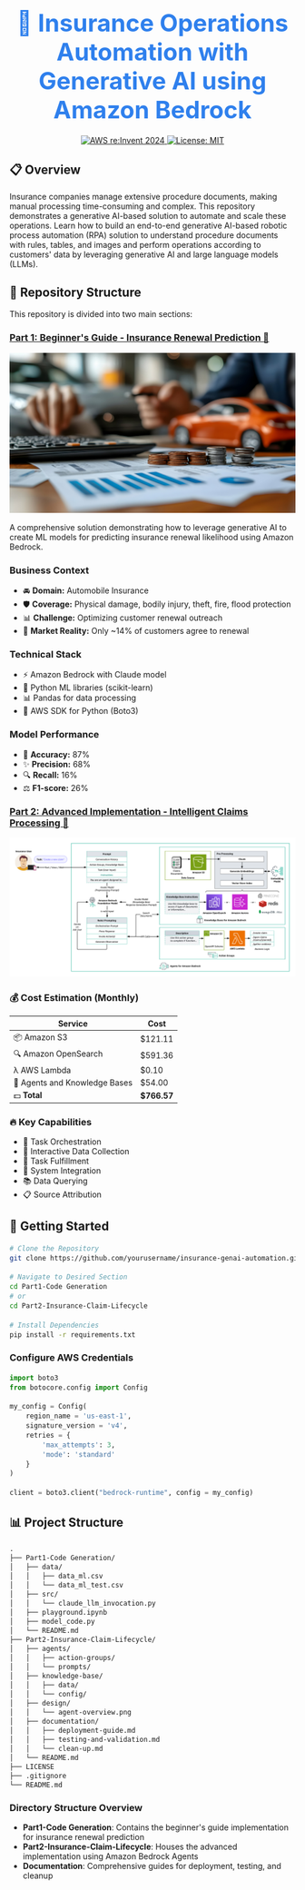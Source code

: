 <div align="center">  
  <h1 style="color: #2F80ED; font-size: 3em; margin-bottom: 0;">
    🚗 Insurance Operations Automation with Generative AI using Amazon Bedrock
  </h1>

  <div style="margin: 20px 0;">
    <a href="https://reinvent.awsevents.com/">
      <img src="https://img.shields.io/badge/AWS_re:Invent_2024-DEV333-FF9900?style=for-the-badge&logo=amazon-aws" alt="AWS re:Invent 2024"/>
    </a>
    <a href="https://opensource.org/licenses/MIT">
      <img src="https://img.shields.io/badge/License-MIT-FF9900?style=for-the-badge" alt="License: MIT"/>
    </a>
  </div>
</div>

## 📋 Overview

Insurance companies manage extensive procedure documents, making manual processing time-consuming and complex. This repository demonstrates a generative AI-based solution to automate and scale these operations. Learn how to build an end-to-end generative AI-based robotic process automation (RPA) solution to understand procedure documents with rules, tables, and images and perform operations according to customers' data by leveraging generative AI and large language models (LLMs).

## 🎯 Repository Structure

This repository is divided into two main sections:

### [Part 1: Beginner's Guide - Insurance Renewal Prediction 🔮](Part1-Code%20Generation/README.md)

![Insurance Renewal Prediction](img/renewal.jpeg)

A comprehensive solution demonstrating how to leverage generative AI to create ML models for predicting insurance renewal likelihood using Amazon Bedrock.

### Business Context

- 🚘 **Domain:** Automobile Insurance
- 🛡️ **Coverage:** Physical damage, bodily injury, theft, fire, flood protection
- 📊 **Challenge:** Optimizing customer renewal outreach
- 💼 **Market Reality:** Only ~14% of customers agree to renewal

### Technical Stack
- ⚡ Amazon Bedrock with Claude model
- 🐍 Python ML libraries (scikit-learn)
- 📊 Pandas for data processing
- 🔧 AWS SDK for Python (Boto3)

### Model Performance
- 🎯 **Accuracy:** 87%
- ✨ **Precision:** 68%
- 🔍 **Recall:** 16%
- ⚖️ **F1-score:** 26%

### [Part 2: Advanced Implementation - Intelligent Claims Processing 🤖](Part2-Insurance%20Claim%20Lifecycle/README.md)

![Architecture Diagram](Part2-Insurance%20Claim%20Lifecycle/design/agent-overview.png)

### 💰 Cost Estimation (Monthly)

| Service | Cost |
|---------|------|
| 📦 Amazon S3 | $121.11 |
| 🔍 Amazon OpenSearch | $591.36 |
| λ AWS Lambda | $0.10 |
| 🤖 Agents and Knowledge Bases | $54.00 |
| 💵 **Total** | **$766.57** |

### 🔥 Key Capabilities

- 🤖 Task Orchestration
- 🔄 Interactive Data Collection
- 🔌 Task Fulfillment
- 💬 System Integration
- 📚 Data Querying
- 📋 Source Attribution

## 🚀 Getting Started

```bash
# Clone the Repository
git clone https://github.com/yourusername/insurance-genai-automation.git

# Navigate to Desired Section
cd Part1-Code Generation
# or
cd Part2-Insurance-Claim-Lifecycle

# Install Dependencies
pip install -r requirements.txt
```

### Configure AWS Credentials
```python
import boto3
from botocore.config import Config

my_config = Config(
    region_name = 'us-east-1',
    signature_version = 'v4',
    retries = {
        'max_attempts': 3,
        'mode': 'standard'
    }
)

client = boto3.client("bedrock-runtime", config = my_config)
```

## 📊 Project Structure

```
.
├── Part1-Code Generation/
│   ├── data/
│   │   ├── data_ml.csv
│   │   └── data_ml_test.csv
│   ├── src/
│   │   └── claude_llm_invocation.py
│   ├── playground.ipynb
│   ├── model_code.py
│   └── README.md
├── Part2-Insurance-Claim-Lifecycle/
│   ├── agents/
│   │   ├── action-groups/
│   │   └── prompts/
│   ├── knowledge-base/
│   │   ├── data/
│   │   └── config/
│   ├── design/
│   │   └── agent-overview.png
│   ├── documentation/
│   │   ├── deployment-guide.md
│   │   ├── testing-and-validation.md
│   │   └── clean-up.md
│   └── README.md
├── LICENSE
├── .gitignore
└── README.md
```

### Directory Structure Overview

- **Part1-Code Generation**: Contains the beginner's guide implementation for insurance renewal prediction
- **Part2-Insurance-Claim-Lifecycle**: Houses the advanced implementation using Amazon Bedrock Agents
- **Documentation**: Comprehensive guides for deployment, testing, and cleanup
